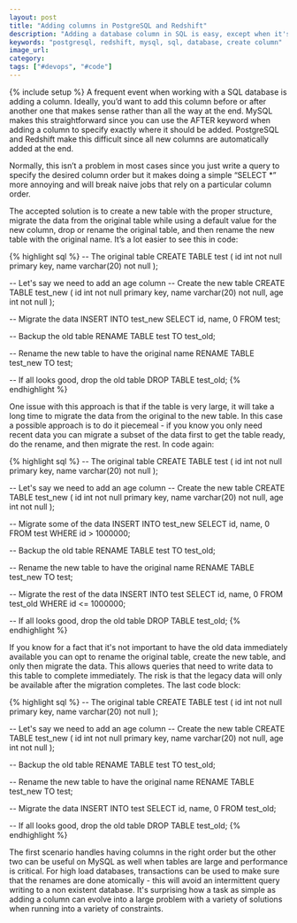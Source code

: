 ```yaml
---
layout: post
title: "Adding columns in PostgreSQL and Redshift"
description: "Adding a database column in SQL is easy, except when it's not."
keywords: "postgresql, redshift, mysql, sql, database, create column"
image_url:
category:
tags: ["#devops", "#code"]
---
```

{% include setup %}
A frequent event when working with a SQL database is adding a column. Ideally, you’d want to add this column before or after another one that makes sense rather than all the way at the end. MySQL makes this straightforward since you can use the AFTER keyword when adding a column to specify exactly where it should be added. PostgreSQL and Redshift make this difficult since all new columns are automatically added at the end.

Normally, this isn’t a problem in most cases since you just write a query to specify the desired column order but it makes doing a simple “SELECT *” more annoying and will break naive jobs that rely on a particular column order.

The accepted solution is to create a new table with the proper structure, migrate the data from the original table while using a default value for the new column, drop or rename the original table, and then rename the new table with the original name. It’s a lot easier to see this in code:

{% highlight sql %}
-- The original table
CREATE TABLE test (
  id int not null primary key,
  name varchar(20) not null
);

-- Let's say we need to add an age column
-- Create the new table
CREATE TABLE test_new (
  id int not null primary key,
  name varchar(20) not null,
  age int not null
);

-- Migrate the data
INSERT INTO test_new
  SELECT id, name, 0
  FROM test;

-- Backup the old table
RENAME TABLE test TO test_old;

-- Rename the new table to have the original name
RENAME TABLE test_new TO test;

-- If all looks good, drop the old table
DROP TABLE test_old;
{% endhighlight %}

One issue with this approach is that if the table is very large, it will take a long time to migrate the data from the original to the new table. In this case a possible approach is to do it piecemeal - if you know you only need recent data you can migrate a subset of the data first to get the table ready, do the rename, and then migrate the rest. In code again:

{% highlight sql %}
-- The original table
CREATE TABLE test (
  id int not null primary key,
  name varchar(20) not null
);

-- Let's say we need to add an age column
-- Create the new table
CREATE TABLE test_new (
  id int not null primary key,
  name varchar(20) not null,
  age int not null
);

-- Migrate some of the data
INSERT INTO test_new
  SELECT id, name, 0
  FROM test
  WHERE id > 1000000;

-- Backup the old table
RENAME TABLE test TO test_old;

-- Rename the new table to have the original name
RENAME TABLE test_new TO test;

-- Migrate the rest of the data
INSERT INTO test
  SELECT id, name, 0
  FROM test_old
  WHERE id <= 1000000;

-- If all looks good, drop the old table
DROP TABLE test_old;
{% endhighlight %}

If you know for a fact that it's not important to have the old data immediately available you can opt to rename the original table, create the new table, and only then migrate the data. This allows queries that need to write data to this table to complete immediately. The risk is that the legacy data will only be available after the migration completes. The last code block:

{% highlight sql %}
-- The original table
CREATE TABLE test (
  id int not null primary key,
  name varchar(20) not null
);

-- Let's say we need to add an age column
-- Create the new table
CREATE TABLE test_new (
  id int not null primary key,
  name varchar(20) not null,
  age int not null
);

-- Backup the old table
RENAME TABLE test TO test_old;

-- Rename the new table to have the original name
RENAME TABLE test_new TO test;

-- Migrate the data
INSERT INTO test
  SELECT id, name, 0
  FROM test_old;

-- If all looks good, drop the old table
DROP TABLE test_old;
{% endhighlight %}

The first scenario handles having columns in the right order but the other two can be useful on MySQL as well when tables are large and performance is critical. For high load databases, transactions can be used to make sure that the renames are done atomically - this will avoid an intermittent query writing to a non existent database. It's surprising how a task as simple as adding a column can evolve into a large problem with a variety of solutions when running into a variety of constraints.